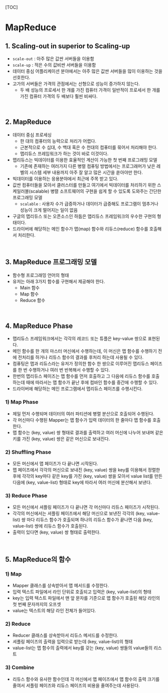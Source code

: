 [TOC]

# MapReduce

## 1. Scaling-out in superior to Scaling-up

- `scale-out` : 아주 많은 값싼 서버들을 이용함
- `scale-up` : 적은 수의 값비싼 서버들을 이용함
- 데이터 중심 어플리케이션 분야에서는 아주 많은 값싼 서버들을 많이 이용하는 것을 선호한다.
- 고가의 서버들은 가격의 관점에서는 선형으로 성능이 증가하지 않는다.
  - 두 배 성능의 프로세서 한 개를 가진 컴퓨터 가격이 일반적이 프로세서 한 개를 가진 컴퓨터 가격의 두 배보다 훨씬 비싸다.

<br>

## 2. MapReduce

- 데이터 중심 프로세싱
  - 한 대의 컴퓨터의 능력으로 처리가 어렵다.
  - 근본적으로 수 십대, 수 백대 혹은 수 천대의 컴퓨터를 묶어서 처리해야 한다.
  - 맵리듀스 프레임워크가 하는 것이 바로 이것이다.
- 맵리듀스는 빅데이터를 이용한 효율적인 계산이 가능한 첫 번째 프로그래밍 모델
  - 기존에 존재하는 여러가지 다른 병렬 컴퓨팅 방법에서는 프로그래머가 낮은 레벨의 시스템 세부 내용까지 아주 잘 알고 많은 시간을 쏟아야만 한다.
- 빅데이터를 이용하는 응용분야에서 최근에 주목 받고 있다.
- 값싼 컴퓨터들을 모아서 클러스터를 만들고 여기에서 빅데이터를 처리하기 위한 스케일러블(scalable) 병렬 소프트웨어의 구현을 쉽게 할 수 있도록 도와주는 간단한 프로그래밍 모델
  - `scalable` : 사용자 수가 급증하거나 데이터가 급증해도 프로그램이 멈추거나 성능이 크게 떨어지는 일이 없음
- 구글의 맵리듀스 또는 오픈소스인 하둡은 맵리듀스 프레임워크의 우수한 구현의 형태이다.
- 드라이버에 해당하는 메인 함수가 맵(map) 함수와 리듀스(reduce) 함수를 호출해서 처리한다.

<br>

## 3. MapReduce 프로그래밍 모델

- 함수형 프로그래밍 언어의 형태
- 유저는 아래 3가지 함수를 구현해서 제공해야 한다.
  - Main 함수
  - Map 함수
  - Reduce 함수

<br>

## 4. MapReduce Phase

- 맵리듀스 프레임워크에서는 각각의 레코드 또는 튜플은 key-value 쌍으로 표현된다.
- 메인 함수를 한 개의 마스터 머신에서 수행하는데, 이 머신은 맵 함수를 수행하기 전에 전처리를 하거나 리듀스 함수의 결과를 후처리 하는데 사용될 수 있다.
- 컴퓨팅은 맵과 리듀스라는 유저가 정의한 함수 한 쌍으로 이루어진 맵리듀스 페이즈를 한 번 수행하거나 여러 번 반복해서 수행할 수 있다.
- 한번의 맵리듀스 페이즈는 맵 함수를 먼저 호출하고 그 다음에 리듀스 함수를 호출하는데 때에 따라서는 맵 함수가 끝난 후에 컴바인 함수를 중간에 수행할 수 있다.
- 드라이버에 해당하는 메인 프로그램에서 맵리듀스 페이즈를 수행시킨다.

### 1) Map Phase

- 제일 먼저 수행되며 데이터의 여러 파티션에 병렬 분산으로 호출되어 수행된다.
- 각 머신마다 수행된 Mapper는 맵 함수가 입력 데이터의 한 줄마다 맵 함수를 호출한다.
- 맵 함수는 (key, value) 쌍 형태로 결과를 출력하고 여러 머신에 나누어 보내며 같은 키를 가진 (key, value) 쌍은 같은 머신으로 보내진다.

### 2) Shuffling Phase

- 모든 머신에서 맵 페이즈가 다 끝나면 시작된다.
- 맵 페이즈에서 각각의 머신으로 보내진 (key, value) 쌍을 key를 이용해서 정렬한 후에 각각의 key마다 같은 key를 가진 (key, value) 쌍을 모아서 value list를 만든 다음에 (key, value-list) 형태로 key에 따라서 여러 머신에 분산해서 보낸다.

### 3) Reduce Phase

- 모든 머신에서 셔플링 페이즈가 다 끝나면 각 머신마다 리듀스 페이즈가 시작된다.
- 각각의 머신에서는 셔플링 페이즈에서 해당 머신으로 보낸진 각각의 (key, value-list) 쌍 마다 리듀스 함수가 호출되며 하나의 리듀스 함수가 끝나면 다음 (key, value-list) 쌍에 리듀스 함수가 호출된다.
- 출력이 있다면 (key, value) 쌍 형태로 출력한다.

<br>

## 5. MapReduce의 함수

### 1) Map

- Mapper 클래스를 상속받아서 맵 메서드를 수정한다.
- 입력 텍스트 파일에서 라인 단위로 호출되고 입력은 (key, value-list)의 형태
- key는 입력 텍스트 파일에서 맨 앞 문자를 기준으로 맵 함수가 호출된 해당 라인의 첫 번째 문자까지의 오프셋
- value는 텍스트의 해당 라인 전체가 들어있다.

### 2) Reduce

- Reducer 클래스를 상속받아서 리듀스 메서드를 수정한다.
- 셔플링 페이즈의 출력을 입력으로 받는데 (key, value-list)의 형태
- value-list는 맵 함수의 출력에서 key를 갖는 (key, value) 쌍들의 value들의 리스트

### 3) Combine

- 리듀스 함수와 유사한 함수인데 각 머신에서 맵 페이즈에서 맵 함수의 출력 크기를 줄여서 셔플링 페이즈와 리듀스 페이즈의 비용을 줄여주는데 사용된다.